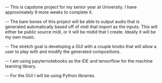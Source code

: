 -- This is capstone project for my senior year at University. I have approximately 9 more weeks to complete it. 

-- The bare bones of this project will be able to output audio that is generated automatically based off of midi that import as the inputs. This will either be public source midi, or it will be midid that I create.
Ideally it will be my own music. 

-- The stretch goal is developing a GUI with a couple knobs that will allow a user to play with and modify the generated compositions. 

-- I am using jupyternotebooks as the IDE and tensorflow for the machine learning library. 

-- For the GUI I will be using Python libraries. 
